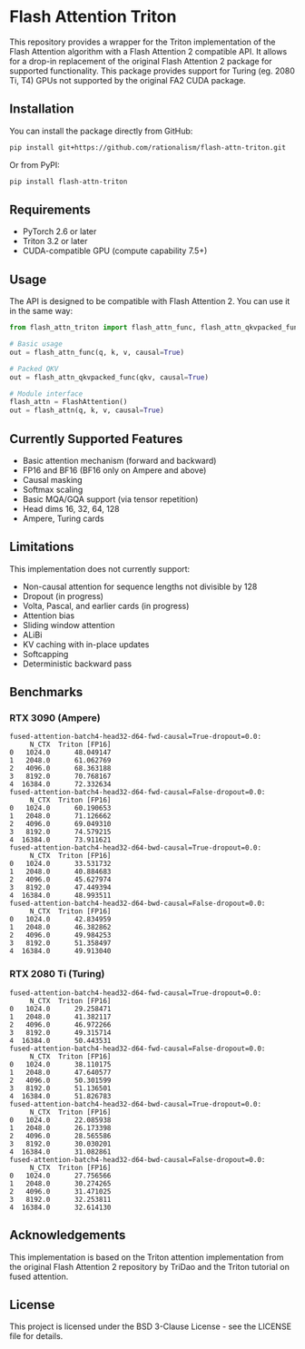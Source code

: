 # Flash Attention Triton

This repository provides a wrapper for the Triton implementation of the Flash Attention algorithm with a Flash Attention 2 compatible API. It allows for a drop-in replacement of the original Flash Attention 2 package for supported functionality. This package provides support for Turing (eg. 2080 Ti, T4) GPUs not supported by the original FA2 CUDA package.

## Installation

You can install the package directly from GitHub:

```bash
pip install git+https://github.com/rationalism/flash-attn-triton.git
```

Or from PyPI:

```bash
pip install flash-attn-triton
```

## Requirements

- PyTorch 2.6 or later
- Triton 3.2 or later
- CUDA-compatible GPU (compute capability 7.5+)

## Usage

The API is designed to be compatible with Flash Attention 2. You can use it in the same way:

```python
from flash_attn_triton import flash_attn_func, flash_attn_qkvpacked_func, FlashAttention

# Basic usage
out = flash_attn_func(q, k, v, causal=True)

# Packed QKV
out = flash_attn_qkvpacked_func(qkv, causal=True)

# Module interface
flash_attn = FlashAttention()
out = flash_attn(q, k, v, causal=True)
```

## Currently Supported Features

- Basic attention mechanism (forward and backward)
- FP16 and BF16 (BF16 only on Ampere and above)
- Causal masking
- Softmax scaling
- Basic MQA/GQA support (via tensor repetition)
- Head dims 16, 32, 64, 128
- Ampere, Turing cards

## Limitations

This implementation does not currently support:

- Non-causal attention for sequence lengths not divisible by 128
- Dropout (in progress)
- Volta, Pascal, and earlier cards (in progress)
- Attention bias
- Sliding window attention
- ALiBi
- KV caching with in-place updates
- Softcapping
- Deterministic backward pass

## Benchmarks

### RTX 3090 (Ampere)

```
fused-attention-batch4-head32-d64-fwd-causal=True-dropout=0.0:
     N_CTX  Triton [FP16]
0   1024.0      48.049147
1   2048.0      61.062769
2   4096.0      68.363188
3   8192.0      70.768167
4  16384.0      72.332634
fused-attention-batch4-head32-d64-fwd-causal=False-dropout=0.0:
     N_CTX  Triton [FP16]
0   1024.0      60.190653
1   2048.0      71.126662
2   4096.0      69.049310
3   8192.0      74.579215
4  16384.0      73.911621
fused-attention-batch4-head32-d64-bwd-causal=True-dropout=0.0:
     N_CTX  Triton [FP16]
0   1024.0      33.531732
1   2048.0      40.884683
2   4096.0      45.627974
3   8192.0      47.449394
4  16384.0      48.993511
fused-attention-batch4-head32-d64-bwd-causal=False-dropout=0.0:
     N_CTX  Triton [FP16]
0   1024.0      42.834959
1   2048.0      46.382862
2   4096.0      49.984253
3   8192.0      51.358497
4  16384.0      49.913040
```

### RTX 2080 Ti (Turing)

```
fused-attention-batch4-head32-d64-fwd-causal=True-dropout=0.0:
     N_CTX  Triton [FP16]
0   1024.0      29.258471
1   2048.0      41.382117
2   4096.0      46.972266
3   8192.0      49.315714
4  16384.0      50.443531
fused-attention-batch4-head32-d64-fwd-causal=False-dropout=0.0:
     N_CTX  Triton [FP16]
0   1024.0      38.110175
1   2048.0      47.640577
2   4096.0      50.301599
3   8192.0      51.136501
4  16384.0      51.826783
fused-attention-batch4-head32-d64-bwd-causal=True-dropout=0.0:
     N_CTX  Triton [FP16]
0   1024.0      22.085938
1   2048.0      26.173398
2   4096.0      28.565586
3   8192.0      30.030201
4  16384.0      31.082861
fused-attention-batch4-head32-d64-bwd-causal=False-dropout=0.0:
     N_CTX  Triton [FP16]
0   1024.0      27.756566
1   2048.0      30.274265
2   4096.0      31.471025
3   8192.0      32.253811
4  16384.0      32.614130
```

## Acknowledgements

This implementation is based on the Triton attention implementation from the original Flash Attention 2 repository by TriDao and the Triton tutorial on fused attention.

## License

This project is licensed under the BSD 3-Clause License - see the LICENSE file for details.
